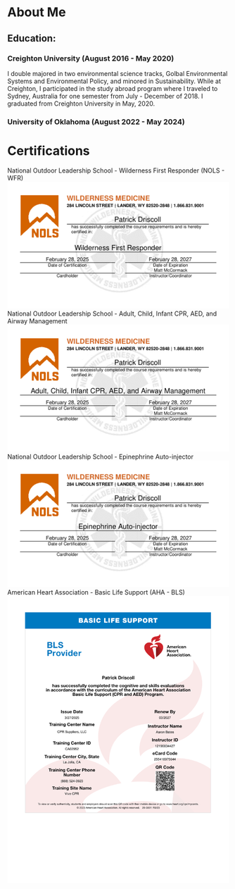 # About Me

## Education:

### Creighton University (August 2016 - May 2020)
I double majored in two environmental science tracks, Golbal Environmental Systems and Environmental Policy, and minored in Sustainability. While at Creighton, I participated in the study abroad program where I traveled to Sydney, Australia for one semester from July - December of 2018. I graduated from Creighton University in May, 2020.

### University of Oklahoma (August 2022 - May 2024)


# Certifications
National Outdoor Leadership School - Wilderness First Responder (NOLS - WFR) <img src="images/Wilderness First Responder2025-03-01T13_17_18.7389245Z.pdf"/>
National Outdoor Leadership School - Adult, Child, Infant CPR, AED, and Airway Management <img src="images/Adult, Child, Infant CPR, AED, and Airway Management2025-03-01T13_16_34.2540886Z.pdf"/>
National Outdoor Leadership School - Epinephrine Auto-injector <img src="images/Epinephrine Auto-injector2025-03-01T13_16_46.9399997Z.pdf"/>
American Heart Association - Basic Life Support (AHA - BLS) <img src="images/PatrickDriscoll_AHA-BLS_Certification-27March2025.pdf"/>
